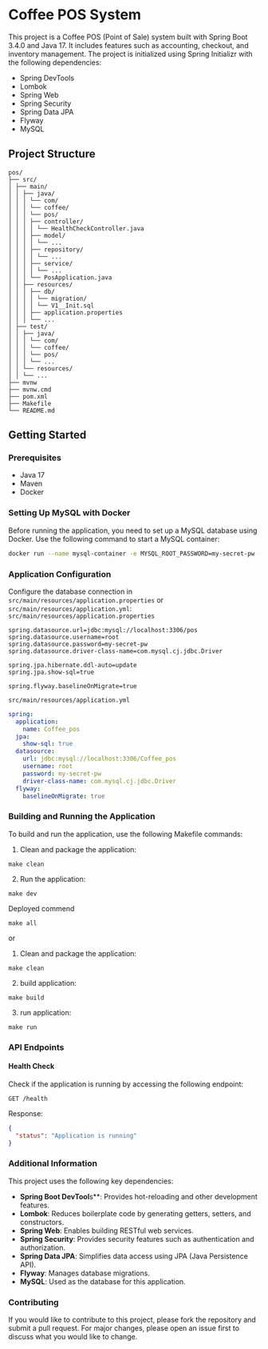 # Coffee POS System

This project is a Coffee POS (Point of Sale) system built with Spring Boot 3.4.0 and Java 17. It includes features such as accounting, checkout, and inventory management. The project is initialized using Spring Initializr with the following dependencies:

- Spring DevTools
- Lombok
- Spring Web
- Spring Security
- Spring Data JPA
- Flyway
- MySQL

## Project Structure

```
pos/
├── src/
│ ├── main/
│ │ ├── java/
│ │ │ └── com/
│ │ │ └── coffee/
│ │ │ └── pos/
│ │ │ ├── controller/
│ │ │ │ └── HealthCheckController.java
│ │ │ ├── model/
│ │ │ │ └── ...
│ │ │ ├── repository/
│ │ │ │ └── ...
│ │ │ ├── service/
│ │ │ │ └── ...
│ │ │ └── PosApplication.java
│ │ ├── resources/
│ │ │ ├── db/
│ │ │ │ └── migration/
│ │ │ │ └── V1__Init.sql
│ │ │ ├── application.properties
│ │ │ └── ...
│ ├── test/
│ │ ├── java/
│ │ │ └── com/
│ │ │ └── coffee/
│ │ │ └── pos/
│ │ │ └── ...
│ │ └── resources/
│ │ └── ...
├── mvnw
├── mvnw.cmd
├── pom.xml
├── Makefile
└── README.md
```


## Getting Started

### Prerequisites

- Java 17
- Maven
- Docker

### Setting Up MySQL with Docker

Before running the application, you need to set up a MySQL database using Docker. Use the following command to start a MySQL container:

```bash
docker run --name mysql-container -e MYSQL_ROOT_PASSWORD=my-secret-pw -p 3306:3306 -d mysql:latest
```

### Application Configuration
Configure the database connection in `src/main/resources/application.properties` or `src/main/resources/application.yml`:
`src/main/resources/application.properties`
```
spring.datasource.url=jdbc:mysql://localhost:3306/pos
spring.datasource.username=root
spring.datasource.password=my-secret-pw
spring.datasource.driver-class-name=com.mysql.cj.jdbc.Driver

spring.jpa.hibernate.ddl-auto=update
spring.jpa.show-sql=true

spring.flyway.baselineOnMigrate=true
```
`src/main/resources/application.yml`
```yml
spring:
  application:
    name: Coffee_pos
  jpa:
    show-sql: true
  datasource:
    url: jdbc:mysql://localhost:3306/Coffee_pos
    username: root
    password: my-secret-pw
    driver-class-name: com.mysql.cj.jdbc.Driver
  flyway:
    baselineOnMigrate: true
```

### Building and Running the Application
To build and run the application, use the following Makefile commands:

1. Clean and package the application:
```make
make clean
```

2. Run the application:
```make
make dev
```

Deployed commend
```make
make all
```
or
1. Clean and package the application:
```make
make clean
```

2. build application:
```make
make build
```

3. run application:
```make
make run
```

### API Endpoints
#### Health Check
Check if the application is running by accessing the following endpoint:
```
GET /health
```
Response:
```json
{
  "status": "Application is running"
}
```

### Additional Information
This project uses the following key dependencies:

* **Spring Boot DevTool**s**: Provides hot-reloading and other development features.
* **Lombok**: Reduces boilerplate code by generating getters, setters, and constructors.
* **Spring Web**: Enables building RESTful web services.
* **Spring Security**: Provides security features such as authentication and authorization.
* **Spring Data JPA**: Simplifies data access using JPA (Java Persistence API).
* **Flyway**: Manages database migrations.
* **MySQL**: Used as the database for this application.

### Contributing
If you would like to contribute to this project, please fork the repository and submit a pull request. For major changes, please open an issue first to discuss what you would like to change.